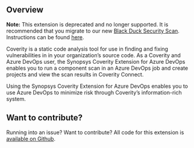 ## Overview ##

**Note:** This extension is deprecated and no longer supported. It is recommended that you migrate to our new <a href="https://marketplace.visualstudio.com/items?itemName=blackduck.blackduck-security-scan">Black Duck Security Scan</a>. Instructions can be found <a href="https://documentation.blackduck.com/bundle/bridge/page/documentation/c_security-scan-for-azure-devops.html">here</a>.

Coverity is a static code analysis tool for use in finding and fixing vulnerabilities in in your organization’s source code.  As a Coverity and Azure DevOps user, the Synopsys Coverity Extension for Azure DevOps enables you to run a component scan in an Azure DevOps job and create projects and view the scan results in Coverity Connect. 

Using the Synopsys Coverity Extension for Azure DevOps enables you to use Azure DevOps to minimize risk through Coverity’s information-rich system.

## Want to contribute? ##

Running into an issue? Want to contribute? All code for this extension is [available on Github](https://github.com/blackducksoftware/synopsys-coverity-azure-devops).  
